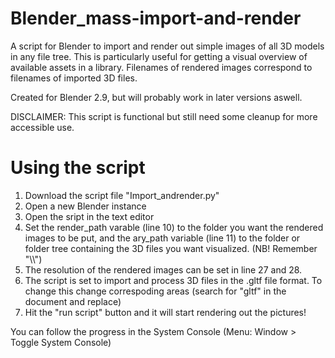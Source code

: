 # Blender_mass-import-and-render
A script for Blender to import and render out simple images of all 3D models in any file tree. This is particularly useful for getting a visual overview of available assets in a library. Filenames of rendered images correspond to filenames of imported 3D files.

Created for Blender 2.9, but will probably work in later versions aswell.

DISCLAIMER: This script is functional but still need some cleanup for more accessible use.

# Using the script
1. Download the script file "Import_andrender.py"
2. Open a new Blender instance
3. Open the sript in the text editor
4. Set the render_path varable (line 10) to the folder you want the rendered images to be put, and the ary_path variable (line 11) to the folder or folder tree containing the 3D files you want visualized. (NB! Remember "\\\\")
5. The resolution of the rendered images can be set in line 27 and 28.
6. The script is set to import and process 3D files in the .gltf file format. To change this change correspoding areas (search for "gltf" in the document and replace)
7. Hit the "run script" button and it will start rendering out the pictures! 

You can follow the progress in the System Console (Menu: Window > Toggle System Console)
